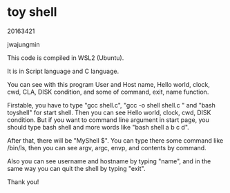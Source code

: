 # toy shell

20163421

jwajungmin

This code is compiled in WSL2 (Ubuntu).

It is in Script language and C language.

You can see with this program User and Host name, Hello world, clock, cwd, CLA, DISK condition,
and some of command, exit, name function.

Firstable, you have to type "gcc shell.c", "gcc -o shell shell.c " and "bash toyshell" for start shell. Then you can see Hello world, clock,
cwd, DISK condition. But if you want to command line argument in start page, you should type 
bash shell and more words like "bash shell a b c d".

After that, there will be "MyShell $". You can type there some command like /bin/ls, then you
can see argv, argc, envp, and contents by command.

Also you can see username and hostname by typing "name", and in the same way you can quit
the shell by typing "exit".

Thank you!